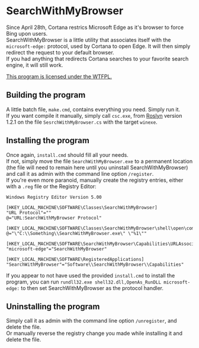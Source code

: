 # SearchWithMyBrowser

Since April 28th, Cortana restrics Microsoft Edge as it's browser to force Bing upon users.  
SearchWithMyBrowser is a little utility that associates itself with the `microsoft-edge:` protocol, used by Cortana to open Edge. It will then simply redirect the request to your default browser.  
If you had anything that redirects Cortana searches to your favorite search engine, it will still work.  

[This program is licensed under the WTFPL.](https://raw.githubusercontent.com/charlesmilette/SearchWithMyBrowser/master/LICENSE)

## Building the program

A little batch file, `make.cmd`, contains everything you need. Simply run it.  
If you want compile it manually, simply call `csc.exe`, from [Roslyn](https://github.com/dotnet/roslyn) version 1.2.1 on the file `SesrchWithMyBrowser.cs` with the target `winexe`.

## Installing the program

Once again, `install.cmd` should fill all your needs.  
If not, simply move the file `SearchWithMyBrowser.exe` to a permanent location (the file will need to remain here until you uninstall SearchWithMyBrowser) and call it as admin with the command line option `/register`.  
If you're even more paranoid, manually create the registry entries, either with a `.reg` file or the Registry Editor:  

```registry
Windows Registry Editor Version 5.00

[HKEY_LOCAL_MACHINE\SOFTWARE\Classes\SearchWithMyBrowser]
"URL Protocol"=""
@="URL:SearchWithMyBrowser Protocol"

[HKEY_LOCAL_MACHINE\SOFTWARE\Classes\SearchWithMyBrowser\shell\open\command]
@="\"C:\\Something\\SearchWithMyBrowser.exe\" \"%1\""

[HKEY_LOCAL_MACHINE\SOFTWARE\SearchWithMyBrowser\Capabilities\URLAssociations]
"microsoft-edge"="SearchWithMyBrowser"

[HKEY_LOCAL_MACHINE\SOFTWARE\RegisteredApplications]
"SearchWithMyBrowser"="Software\\SearchWithMyBrowser\\Capabilities"
```  

If you appear to not have used the provided `install.cmd` to install the program, you can run `rundll32.exe shell32.dll,OpenAs_RunDLL microsoft-edge:` to then set SearchWithMyBrowser as the protocol handler.

## Uninstalling the program

Simply call it as admin with the command line option `/unregister`, and delete the file.  
Or manually reverse the registry change you made while installing it and delete the file.